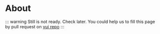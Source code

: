 # About

::: warning
Still is not ready. Check later.
You could help us to fill this page by pull request on [vui repo](https://github.com/42-sol/vui)
:::